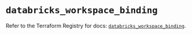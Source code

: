 # `databricks_workspace_binding`

Refer to the Terraform Registry for docs: [`databricks_workspace_binding`](https://registry.terraform.io/providers/databricks/databricks/1.62.1/docs/resources/workspace_binding).
